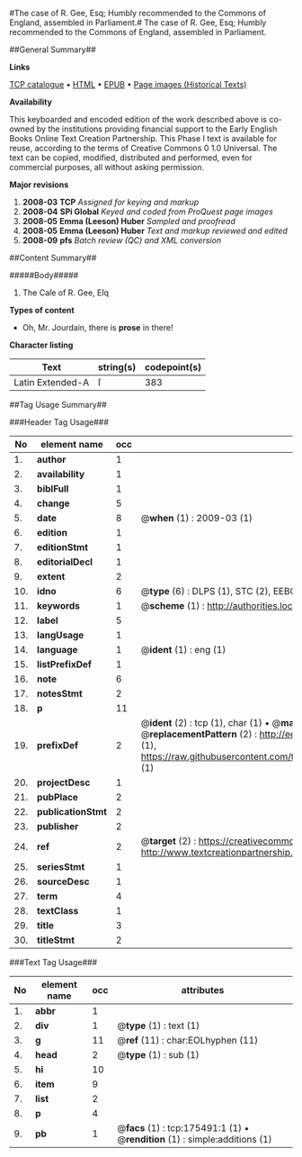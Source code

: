 #The case of R. Gee, Esq; Humbly recommended to the Commons of England, assembled in Parliament.#
The case of R. Gee, Esq; Humbly recommended to the Commons of England, assembled in Parliament.

##General Summary##

**Links**

[TCP catalogue](http://www.ota.ox.ac.uk/tcp/)  • 
[HTML](http://tei.it.ox.ac.uk/tcp/Texts-HTML/free/B02/B02601.html)  • 
[EPUB](http://tei.it.ox.ac.uk/tcp/Texts-EPUB/free/B02/B02601.epub) • 
[Page images (Historical Texts)](https://data.historicaltexts.jisc.ac.uk/view?pubId=eebo-52211922e&pageId=eebo-52211922e-175491-1)

**Availability**

This keyboarded and encoded edition of the
	       work described above is co-owned by the institutions
	       providing financial support to the Early English Books
	       Online Text Creation Partnership. This Phase I text is
	       available for reuse, according to the terms of Creative
	       Commons 0 1.0 Universal. The text can be copied,
	       modified, distributed and performed, even for
	       commercial purposes, all without asking permission.

**Major revisions**

1. __2008-03__ __TCP__ *Assigned for keying and markup*
1. __2008-04__ __SPi Global__ *Keyed and coded from ProQuest page images*
1. __2008-05__ __Emma (Leeson) Huber__ *Sampled and proofread*
1. __2008-05__ __Emma (Leeson) Huber__ *Text and markup reviewed and edited*
1. __2008-09__ __pfs__ *Batch review (QC) and XML conversion*

##Content Summary##

#####Body#####

1. The Caſe of R. Gee, Eſq

**Types of content**

  * Oh, Mr. Jourdain, there is **prose** in there!

**Character listing**


|Text|string(s)|codepoint(s)|
|---|---|---|
|Latin Extended-A|ſ|383|

##Tag Usage Summary##

###Header Tag Usage###

|No|element name|occ|attributes|
|---|---|---|---|
|1.|__author__|1||
|2.|__availability__|1||
|3.|__biblFull__|1||
|4.|__change__|5||
|5.|__date__|8| @__when__ (1) : 2009-03 (1)|
|6.|__edition__|1||
|7.|__editionStmt__|1||
|8.|__editorialDecl__|1||
|9.|__extent__|2||
|10.|__idno__|6| @__type__ (6) : DLPS (1), STC (2), EEBO-CITATION (1), OCLC (1), VID (1)|
|11.|__keywords__|1| @__scheme__ (1) : http://authorities.loc.gov/ (1)|
|12.|__label__|5||
|13.|__langUsage__|1||
|14.|__language__|1| @__ident__ (1) : eng (1)|
|15.|__listPrefixDef__|1||
|16.|__note__|6||
|17.|__notesStmt__|2||
|18.|__p__|11||
|19.|__prefixDef__|2| @__ident__ (2) : tcp (1), char (1)  •  @__matchPattern__ (2) : ([0-9\-]+):([0-9IVX]+) (1), (.+) (1)  •  @__replacementPattern__ (2) : http://eebo.chadwyck.com/downloadtiff?vid=$1&page=$2 (1), https://raw.githubusercontent.com/textcreationpartnership/Texts/master/tcpchars.xml#$1 (1)|
|20.|__projectDesc__|1||
|21.|__pubPlace__|2||
|22.|__publicationStmt__|2||
|23.|__publisher__|2||
|24.|__ref__|2| @__target__ (2) : https://creativecommons.org/publicdomain/zero/1.0/ (1), http://www.textcreationpartnership.org/docs/. (1)|
|25.|__seriesStmt__|1||
|26.|__sourceDesc__|1||
|27.|__term__|4||
|28.|__textClass__|1||
|29.|__title__|3||
|30.|__titleStmt__|2||


###Text Tag Usage###

|No|element name|occ|attributes|
|---|---|---|---|
|1.|__abbr__|1||
|2.|__div__|1| @__type__ (1) : text (1)|
|3.|__g__|11| @__ref__ (11) : char:EOLhyphen (11)|
|4.|__head__|2| @__type__ (1) : sub (1)|
|5.|__hi__|10||
|6.|__item__|9||
|7.|__list__|2||
|8.|__p__|4||
|9.|__pb__|1| @__facs__ (1) : tcp:175491:1 (1)  •  @__rendition__ (1) : simple:additions (1)|
